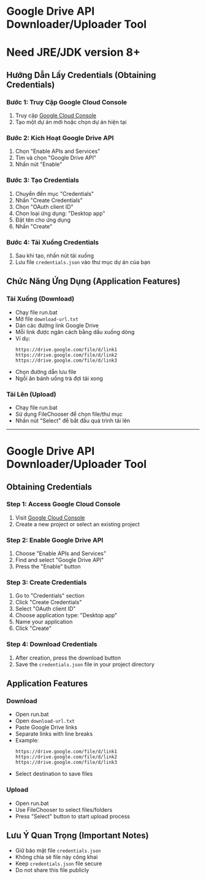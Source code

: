 # Google Drive API Downloader/Uploader Tool
# Need JRE/JDK version 8+
## Hướng Dẫn Lấy Credentials (Obtaining Credentials)

### Bước 1: Truy Cập Google Cloud Console
1. Truy cập [Google Cloud Console](https://console.cloud.google.com/)
2. Tạo một dự án mới hoặc chọn dự án hiện tại

### Bước 2: Kích Hoạt Google Drive API
1. Chọn "Enable APIs and Services"
2. Tìm và chọn "Google Drive API"
3. Nhấn nút "Enable"

### Bước 3: Tạo Credentials
1. Chuyển đến mục "Credentials"
2. Nhấn "Create Credentials"
3. Chọn "OAuth client ID"
4. Chọn loại ứng dụng: "Desktop app"
5. Đặt tên cho ứng dụng
6. Nhấn "Create"

### Bước 4: Tải Xuống Credentials
1. Sau khi tạo, nhấn nút tải xuống
2. Lưu file `credentials.json` vào thư mục dự án của bạn

## Chức Năng Ứng Dụng (Application Features)

### Tải Xuống (Download)
- Chạy file run.bat
- Mở file `download-url.txt`
- Dán các đường link Google Drive
- Mỗi link được ngăn cách bằng dấu xuống dòng
- Ví dụ:
  ```
  https://drive.google.com/file/d/link1
  https://drive.google.com/file/d/link2
  https://drive.google.com/file/d/link3
  ```
- Chọn đường dẫn lưu file
- Ngồi ăn bánh uống trà đợi tải xong

### Tải Lên (Upload)
- Chạy file run.bat
- Sử dụng FileChooser để chọn file/thư mục
- Nhấn nút "Select" để bắt đầu quá trình tải lên

---

# Google Drive API Downloader/Uploader Tool
## Obtaining Credentials

### Step 1: Access Google Cloud Console
1. Visit [Google Cloud Console](https://console.cloud.google.com/)
2. Create a new project or select an existing project

### Step 2: Enable Google Drive API
1. Choose "Enable APIs and Services"
2. Find and select "Google Drive API"
3. Press the "Enable" button

### Step 3: Create Credentials
1. Go to "Credentials" section
2. Click "Create Credentials"
3. Select "OAuth client ID"
4. Choose application type: "Desktop app"
5. Name your application
6. Click "Create"

### Step 4: Download Credentials
1. After creation, press the download button
2. Save the `credentials.json` file in your project directory

## Application Features

### Download
- Open run.bat
- Open `download-url.txt`
- Paste Google Drive links
- Separate links with line breaks
- Example:
  ```
  https://drive.google.com/file/d/link1
  https://drive.google.com/file/d/link2
  https://drive.google.com/file/d/link3
  ```
- Select destination to save files

### Upload
- Open run.bat
- Use FileChooser to select files/folders
- Press "Select" button to start upload process

## Lưu Ý Quan Trọng (Important Notes)
- Giữ bảo mật file `credentials.json`
- Không chia sẻ file này công khai
- Keep `credentials.json` file secure
- Do not share this file publicly
